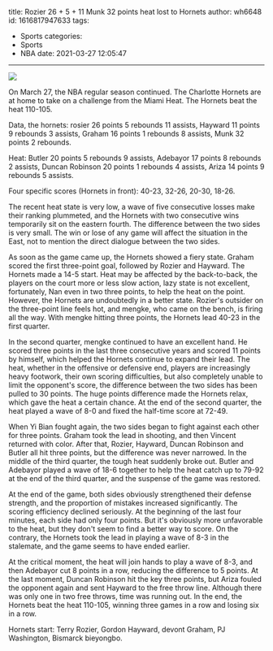 title: Rozier 26 + 5 + 11 Munk 32 points heat lost to Hornets
author: wh6648
id: 1616817947633
tags: 
- Sports
categories: 
- Sports
- NBA
date: 2021-03-27 12:05:47
---
![](https://p0.itc.cn/images01/20210327/dd2f1df4ddd34bf297df12c0762dbe9b.jpeg)


On March 27, the NBA regular season continued. The Charlotte Hornets are at home to take on a challenge from the Miami Heat. The Hornets beat the heat 110-105.

Data, the hornets: rosier 26 points 5 rebounds 11 assists, Hayward 11 points 9 rebounds 3 assists, Graham 16 points 1 rebounds 8 assists, Munk 32 points 2 rebounds.

Heat: Butler 20 points 5 rebounds 9 assists, Adebayor 17 points 8 rebounds 2 assists, Duncan Robinson 20 points 1 rebounds 4 assists, Ariza 14 points 9 rebounds 5 assists.

Four specific scores (Hornets in front): 40-23, 32-26, 20-30, 18-26.

The recent heat state is very low, a wave of five consecutive losses make their ranking plummeted, and the Hornets with two consecutive wins temporarily sit on the eastern fourth. The difference between the two sides is very small. The win or lose of any game will affect the situation in the East, not to mention the direct dialogue between the two sides.

As soon as the game came up, the Hornets showed a fiery state. Graham scored the first three-point goal, followed by Rozier and Hayward. The Hornets made a 14-5 start. Heat may be affected by the back-to-back, the players on the court more or less slow action, lazy state is not excellent, fortunately, Nan even in two three points, to help the heat on the point. However, the Hornets are undoubtedly in a better state. Rozier's outsider on the three-point line feels hot, and mengke, who came on the bench, is firing all the way. With mengke hitting three points, the Hornets lead 40-23 in the first quarter.

In the second quarter, mengke continued to have an excellent hand. He scored three points in the last three consecutive years and scored 11 points by himself, which helped the Hornets continue to expand their lead. The heat, whether in the offensive or defensive end, players are increasingly heavy footwork, their own scoring difficulties, but also completely unable to limit the opponent's score, the difference between the two sides has been pulled to 30 points. The huge points difference made the Hornets relax, which gave the heat a certain chance. At the end of the second quarter, the heat played a wave of 8-0 and fixed the half-time score at 72-49.

When Yi Bian fought again, the two sides began to fight against each other for three points. Graham took the lead in shooting, and then Vincent returned with color. After that, Rozier, Hayward, Duncan Robinson and Butler all hit three points, but the difference was never narrowed. In the middle of the third quarter, the tough heat suddenly broke out. Butler and Adebayor played a wave of 18-6 together to help the heat catch up to 79-92 at the end of the third quarter, and the suspense of the game was restored.

At the end of the game, both sides obviously strengthened their defense strength, and the proportion of mistakes increased significantly. The scoring efficiency declined seriously. At the beginning of the last four minutes, each side had only four points. But it's obviously more unfavorable to the heat, but they don't seem to find a better way to score. On the contrary, the Hornets took the lead in playing a wave of 8-3 in the stalemate, and the game seems to have ended earlier.

At the critical moment, the heat will join hands to play a wave of 8-3, and then Adebayor cut 8 points in a row, reducing the difference to 5 points. At the last moment, Duncan Robinson hit the key three points, but Ariza fouled the opponent again and sent Hayward to the free throw line. Although there was only one in two free throws, time was running out. In the end, the Hornets beat the heat 110-105, winning three games in a row and losing six in a row.

Hornets start: Terry Rozier, Gordon Hayward, devont Graham, PJ Washington, Bismarck bieyongbo.

